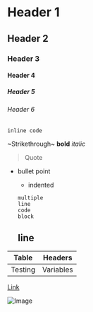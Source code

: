 # Header 1
## Header 2
### Header 3
#### Header 4
##### Header 5
###### Header 6

`inline code`

~Strikethrough~
**bold**
*italic*

> Quote

- bullet point
  - indented
  
  ~~~~
  multiple
  line
  code
  block
  ~~~~
  
  line
  ---
  
|Table|Headers|
|-----|-------|
|Testing|Variables|
  
[Link](https://github.com/GaTech-IEEE-Hardware)

![Image](https://www.w3schools.com/w3images/fjords.jpg)
